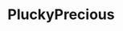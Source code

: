 ---
title: PluckyPrecious
github: https://github.com/PluckyPrecious
mode: dark
transition: 1s
score: 61.1
archetype:
- Little Bit of Everything
---